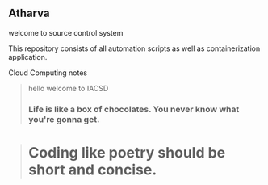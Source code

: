 ## Atharva

welcome to source control system

This repository consists of all automation scripts as well as containerization application.

Cloud Computing notes
> hello welcome to
> IACSD
> ### Life is like a box of chocolates. You never know what you're gonna get.


>  # Coding like poetry should be short and concise.